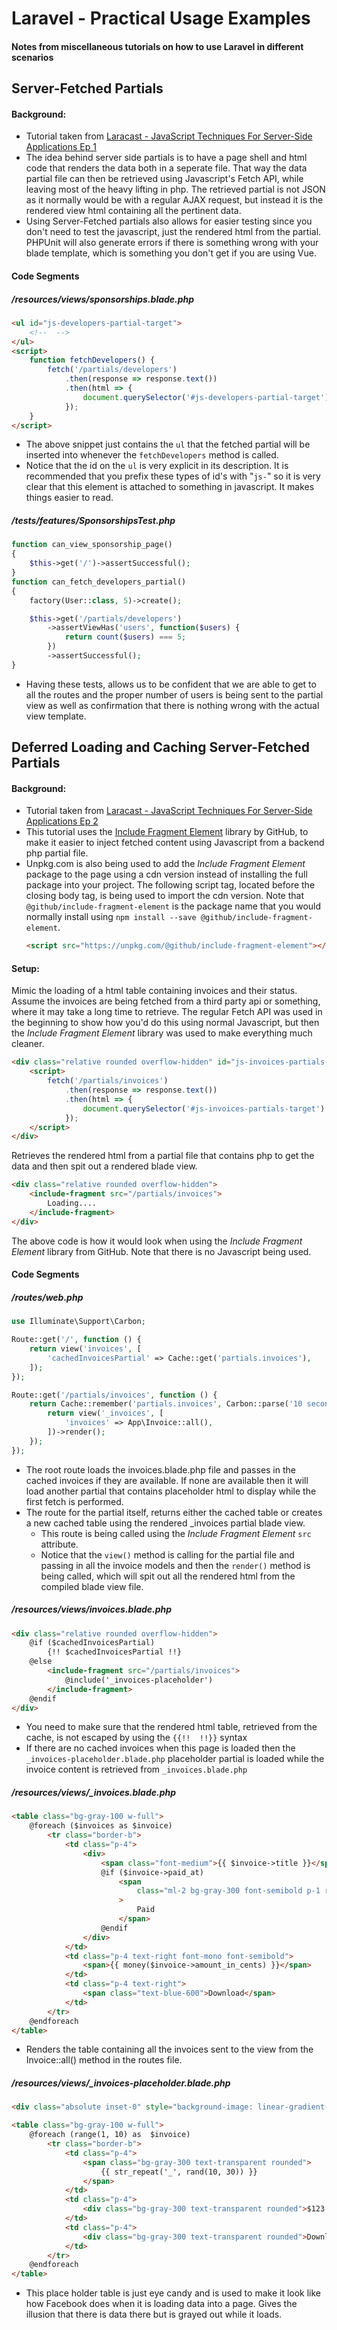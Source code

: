 # Laravel - Practical Usage Examples

#### Notes from miscellaneous tutorials on how to use Laravel in different scenarios

## Server-Fetched Partials
#### Background:
* Tutorial taken from [Laracast - JavaScript Techniques For Server-Side Applications Ep 1](https://laracasts.com/series/javascript-techniques-for-server-side-developers/episodes/1)
* The idea behind server side partials is to have a page shell and html code that renders the data both in a seperate file. That way the data partial file can then be retrieved using Javascript's Fetch API, while leaving most of the heavy lifting in php. The retrieved partial is not JSON as it normally would be with a regular AJAX request, but instead it is the rendered view html containing all the pertinent data.
* Using Server-Fetched partials also allows for easier testing since you don't need to test the javascript, just the rendered html from the partial. PHPUnit will also generate errors if there is something wrong with your blade template, which is something you don't get if you are using Vue.

#### Code Segments
##### /resources/views/sponsorships.blade.php
```html
<ul id="js-developers-partial-target">
    <!--  -->
</ul>
<script>
    function fetchDevelopers() {
        fetch('/partials/developers')
            .then(response => response.text())
            .then(html => {
                document.querySelector('#js-developers-partial-target').innerHtml = html
            });
    }
</script>
```
* The above snippet just contains the `ul` that the fetched partial will be inserted into whenever the `fetchDevelopers` method is called.
* Notice that the id on the `ul` is very explicit in its description. It is recommended that you prefix these types of id's with "`js-`" so it is very clear that this element is attached to something in javascript. It makes things easier to read.

##### /tests/features/SponsorshipsTest.php
```php
function can_view_sponsorship_page() 
{
    $this->get('/')->assertSuccessful();
}
function can_fetch_developers_partial() 
{
    factory(User::class, 5)->create();

    $this->get('/partials/developers')
        ->assertViewHas('users', function($users) {
            return count($users) === 5;
        })
        ->assertSuccessful();
}
```
* Having these tests, allows us to be confident that we are able to get to all the routes and the proper number of users is being sent to the partial view as well as confirmation that there is nothing wrong with the actual view template.

## Deferred Loading and Caching Server-Fetched Partials
#### Background:
* Tutorial taken from [Laracast - JavaScript Techniques For Server-Side Applications Ep 2](https://laracasts.com/series/javascript-techniques-for-server-side-developers/episodes/2)
* This tutorial uses the [Include Fragment Element](https://github.com/github/include-fragment-element) library by GitHub, to make it easier to inject fetched content using Javascript from a backend php partial file.
* Unpkg.com is also being used to add the *Include Fragment Element* package to the page using a cdn version instead of installing the full package into your project. The following script tag, located before the closing body tag, is being used to import the cdn version. Note that `@github/include-fragment-element` is the package name that you would normally install using `npm install --save @github/include-fragment-element`.
    ```html
    <script src="https://unpkg.com/@github/include-fragment-element"></script>
    ```

#### Setup: 
Mimic the loading of a html table containing invoices and their status. Assume the invoices are being fetched from a third party api or something, where it may take a long time to retrieve. The regular Fetch API was used in the beginning to show how you'd do this using normal Javascript, but then the *Include Fragment Element* library was used to make everything much cleaner.
```html
<div class="relative rounded overflow-hidden" id="js-invoices-partials-target">
    <script>
        fetch('/partials/invoices')
            .then(response => response.text())
            .then(html => {
                document.querySelector('#js-invoices-partials-target').innerHtml = html
            });
    </script>
</div>
```
Retrieves the rendered html from a partial file that contains php to get the data and then spit out a rendered blade view.
```html
<div class="relative rounded overflow-hidden">
    <include-fragment src="/partials/invoices">
        Loading....
    </include-fragment>
</div>
```
The above code is how it would look when using the *Include Fragment Element* library from GitHub. Note that there is no Javascript being used.

#### Code Segments
##### /routes/web.php
```php
use Illuminate\Support\Carbon;

Route::get('/', function () {
    return view('invoices', [
        'cachedInvoicesPartial' => Cache::get('partials.invoices'),
    ]);
});

Route::get('/partials/invoices', function () {
    return Cache::remember('partials.invoices', Carbon::parse('10 seconds'), function () {
        return view('_invoices', [
            'invoices' => App\Invoice::all(),
        ])->render();
    });
});
```
* The root route loads the invoices.blade.php file and passes in the cached invoices if they are available. If none are available then it will load another partial that contains placeholder html to display while the first fetch is performed.
* The route for the partial itself, returns either the cached table or creates a new cached table using the rendered _invoices partial blade view.
    * This route is being called using the *Include Fragment Element* `src` attribute.
    * Notice that the `view()` method is calling for the partial file and passing in all the invoice models and then the `render()` method is being called, which will spit out all the rendered html from the compiled blade view file.

##### /resources/views/invoices.blade.php
```html
<div class="relative rounded overflow-hidden">
    @if ($cachedInvoicesPartial)
        {!! $cachedInvoicesPartial !!}
    @else
        <include-fragment src="/partials/invoices">
            @include('_invoices-placeholder')
        </include-fragment>
    @endif
</div>
```
* You need to make sure that the rendered html table, retrieved from the cache, is not escaped by using the `{{!!  !!}}` syntax
* If there are no cached invoices when this page is loaded then the `_invoices-placeholder.blade.php` placeholder partial is loaded while the invoice content is retrieved from `_invoices.blade.php`

##### /resources/views/_invoices.blade.php
```html
<table class="bg-gray-100 w-full">
    @foreach ($invoices as $invoice)
        <tr class="border-b">
            <td class="p-4">
                <div>
                    <span class="font-medium">{{ $invoice->title }}</span>
                    @if ($invoice->paid_at)
                        <span 
                            class="ml-2 bg-gray-300 font-semibold p-1 rounded text-gray-600 text-sm"
                        >
                            Paid
                        </span>
                    @endif
                </div>
            </td>
            <td class="p-4 text-right font-mono font-semibold">
                <span>{{ money($invoice->amount_in_cents) }}</span>
            </td>
            <td class="p-4 text-right">
                <span class="text-blue-600">Download</span>
            </td>
        </tr>
    @endforeach
</table>
```
* Renders the table containing all the invoices sent to the view from the Invoice::all() method in the routes file.

##### /resources/views/_invoices-placeholder.blade.php
```html
<div class="absolute inset-0" style="background-image: linear-gradient(0deg, #cbd5e0, transparent);"></div>

<table class="bg-gray-100 w-full">
    @foreach (range(1, 10) as  $invoice)
        <tr class="border-b">
            <td class="p-4">
                <span class="bg-gray-300 text-transparent rounded">
                    {{ str_repeat('_', rand(10, 30)) }}
                </span>
            </td>
            <td class="p-4">
                <div class="bg-gray-300 text-transparent rounded">$123.45</div>
            </td>
            <td class="p-4">
                <div class="bg-gray-300 text-transparent rounded">Download</div>
            </td>
        </tr>
    @endforeach
</table>
```
* This place holder table is just eye candy and is used to make it look like how Facebook does when it is loading data into a page. Gives the illusion that there is data there but is grayed out while it loads.
